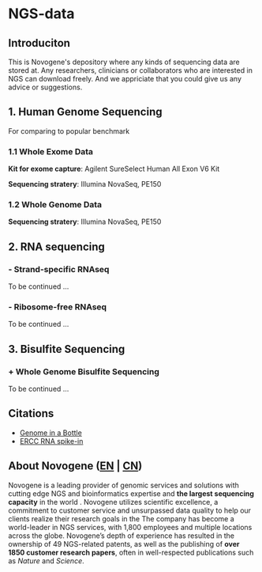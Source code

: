 # NGS-data

## Introduciton

This is Novogene's depository where any kinds of sequencing data are stored at. Any researchers, clinicians or collaborators who are interested in NGS can download freely. And we appriciate that you could give us any advice or suggestions.

## 1. Human Genome Sequencing

For comparing to popular benchmark

### 1.1 Whole Exome Data

**Kit for exome capture**: Agilent SureSelect Human All Exon V6 Kit

**Sequencing stratery**: Illumina NovaSeq, PE150


### 1.2 Whole Genome Data

**Sequencing stratery**: Illumina NovaSeq, PE150

## 2. RNA sequencing

### - Strand-specific RNAseq

To be continued ...

### - Ribosome-free RNAseq

To be continued ...


## 3. Bisulfite Sequencing

### + Whole Genome Bisulfite Sequencing

To be continued ...



## Citations
- [Genome in a Bottle](https://www.nist.gov/programs-projects/genome-bottle)
- [ERCC RNA spike-in](https://jimb.stanford.edu/ercc)


## About Novogene ([EN](https://en.novogene.com) | [CN](http://www.novogene.com))

Novogene is a leading provider of genomic services and solutions with cutting edge NGS and bioinformatics expertise and **the largest sequencing capacity** in the world . Novogene utilizes scientific excellence, a commitment to customer service and unsurpassed data quality to help our clients realize their research goals in the The company has become a world-leader in NGS services, with 1,800 employees and multiple locations across the globe. Novogene’s depth of experience has resulted in the ownership of 49 NGS-related patents, as well as the publishing of **over 1850 customer research papers**, often in well-respected publications such as *Nature* and *Science*.
